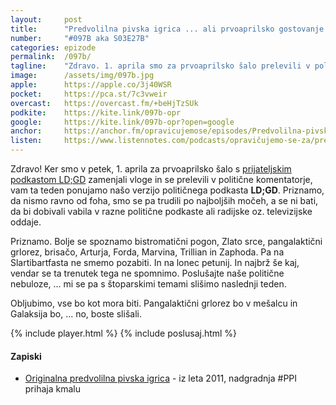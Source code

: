 ```yaml
---
layout: 	post
title:  	"Predvolilna pivska igrica ... ali prvoaprilsko gostovanje v podkastu LD;GD"
number: 	"#097B aka S03E27B"
categories:	epizode
permalink:	/097b/
tagline: 	"Zdravo. 1. aprila smo za prvoaprilsko šalo prelevili v politične komentatorje iz podkasta LD;GD, kako nam je šlo, preverite v epizodi."
image:		/assets/img/097b.jpg
apple:		https://apple.co/3j40WSR
pocket:		https://pca.st/7c3vweir
overcast:	https://overcast.fm/+beHjTzSUk
podkite:	https://kite.link/097b-opr
google:		https://kite.link/097b-opr?open=google
anchor:		https://anchor.fm/opravicujemose/episodes/Predvolilna-pivska-igrica-----ali-prvoaprilsko-gostovanje-v-podkastu-LDGD-e1gluh0
listen:		https://www.listennotes.com/podcasts/opravičujemo-se-za/predvolilna-pivska-igrica-ZjWpgBK9hsw/embed/
---
```


Zdravo! Ker smo v petek, 1. aprila za prvoaprilsko šalo s [prijateljskim podkastom LD;GD](https://metinalista.si/category/ldgd/) zamenjali vloge in se prelevili v politične komentatorje, vam ta teden ponujamo našo verzijo političnega podkasta **LD;GD**. Priznamo, da nismo ravno od foha, smo se pa trudili po najboljših močeh, a se ni bati, da bi dobivali vabila v razne politične podkaste ali radijske oz. televizijske oddaje. 

Priznamo. Bolje se spoznamo bistromatični pogon, Zlato srce, pangalaktični grlorez, brisačo, Arturja, Forda, Marvina, Trillian in Zaphoda. Pa na Slartibartfasta ne smemo pozabiti. In na lonec petunij. In najbrž še kaj, vendar se ta trenutek tega ne spomnimo. Poslušajte naše politične nebuloze, ... mi se pa s štoparskimi temami slišimo naslednji teden. 

Obljubimo, vse bo kot mora biti. Pangalaktični grlorez bo v mešalcu in Galaksija bo, ... no, boste slišali. 

{% include player.html %}
{% include poslusaj.html %}

<!--break-->

#### Zapiski

- [Originalna predvolilna pivska igrica](http://www.zvpl.com/42/clanki/predvolilna-pivska-igrica-za-se-zabavnejsi-ogled-soocenj/) - iz leta 2011, nadgradnja #PPI prihaja kmalu